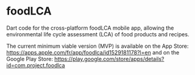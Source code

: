 # foodLCA

Dart code for the cross-platform foodLCA mobile app, allowing the environmental life cycle assessment (LCA) of food products and recipes.

The current minimum viable version (MVP) is available on the App Store: https://apps.apple.com/fr/app/foodlca/id1529181178?l=en and on the Google Play Store: https://play.google.com/store/apps/details?id=com.project.foodlca

